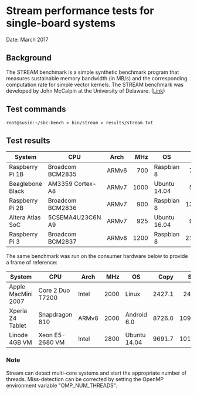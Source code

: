 # Stream performance tests for single-board systems

Date: March 2017

## Background

The STREAM benchmark is a simple synthetic benchmark program that measures sustainable memory bandwidth (in MB/s) and the corresponding computation rate for simple vector kernels. The STREAM benchmark was developed by John McCalpin at the University of Delaware. (<a href="http://www.cs.virginia.edu/stream/FTP/Code/">Link</a>)

## Test commands

```
root@susie:~/sbc-bench > bin/stream > results/stream.txt
```

## Test results

| System             | CPU              | Arch  | MHz  | OS            | Copy  | Scale | Add | Triad |
| -------------------|------------------|-------|-----:|---------------|------:|------:|-----:|-----:|
| Raspberry Pi 1B    | Broadcom BCM2835 | ARMv6 |  700 | Raspbian 8    |  770.6 |  212.3 |  311.4 |  296.6 |
| Beaglebone Black   | AM3359 Cortex-A8 | ARMv7 | 1000 | Ubuntu 14.04  |  562.7 |  429.3 |  516.2 |  482.7 |
| Raspberry Pi 2B    | Broadcom BCM2836 | ARMv7 |  900 | Raspbian 8    | 1359.5 | 1411.6 | 1602.7 | 1577.1 |
| Altera Atlas SoC   | 5CSEMA4U23C6N A9 | ARMv7 |  925 | Ubuntu 16.04  |  935.5 | 1279.6 |  939.0 |  922.4 |
| Raspberry Pi 3     | Broadcom BCM2837 | ARMv8 | 1200 | Raspbian 8    | 2184.9 | 2177.3 | 2099.0 | 2092.3 |

The same benchmark was run on the consumer hardware below to provide a frame of reference:

| System             | CPU              | Arch  | MHz  | OS            | Copy  | Scale | Add | Triad |
| -------------------|------------------|-------|-----:|---------------|------:|------:|-----:|-----:|
| Apple MacMini 2007 | Core 2 Duo T7200 | Intel | 2000 | Linux         | 2427.1 |  2404.0 |  2662.6 |  2645.0 |
| Xperia Z4 Tablet   | Snapdragon 810   | ARMv8 | 2000 | Android 6.0   | 8726.0 | 10904.4 |  9009.0 |  9353.4 |
| Linode 4GB VM      | Xeon E5-2680 VM  | Intel | 2800 | Ubuntu 14.04  | 9691.7 | 10193.7 | 13994.9 | 14472.3 |

### Note

Stream can detect multi-core systems and start the appropriate number of threads. Miss-detection can be corrected by setting the OpenMP environment variable "OMP_NUM_THREADS".
